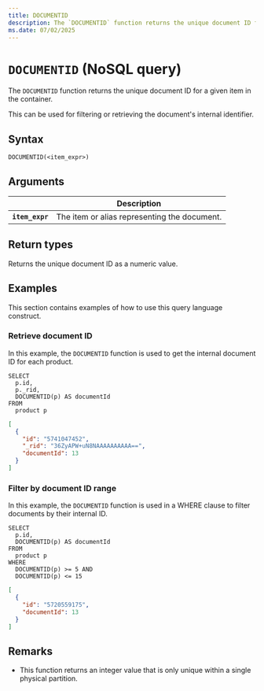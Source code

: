 ```yaml
---
title: DOCUMENTID
description: The `DOCUMENTID` function returns the unique document ID for a given item in the container.
ms.date: 07/02/2025
---
```


# `DOCUMENTID` (NoSQL query)

The `DOCUMENTID` function returns the unique document ID for a given item in the container.

This can be used for filtering or retrieving the document's internal identifier.

## Syntax

```nosql
DOCUMENTID(<item_expr>)
```

## Arguments

| | Description |
| --- | --- |
| **`item_expr`** | The item or alias representing the document. |

## Return types

Returns the unique document ID as a numeric value.

## Examples

This section contains examples of how to use this query language construct.

### Retrieve document ID

In this example, the `DOCUMENTID` function is used to get the internal document ID for each product.

```nosql
SELECT
  p.id,
  p._rid,
  DOCUMENTID(p) AS documentId
FROM  
  product p
```

```json
[
  {
    "id": "5741047452",
    "_rid": "36ZyAPW+uN8NAAAAAAAAAA==",
    "documentId": 13
  }
]
```

### Filter by document ID range

In this example, the `DOCUMENTID` function is used in a WHERE clause to filter documents by their internal ID.

```nosql
SELECT
  p.id,
  DOCUMENTID(p) AS documentId
FROM  
  product p
WHERE
  DOCUMENTID(p) >= 5 AND
  DOCUMENTID(p) <= 15
```

```json
[
  {
    "id": "5720559175",
    "documentId": 13
  }
]
```

## Remarks

- This function returns an integer value that is only unique within a single physical partition.
